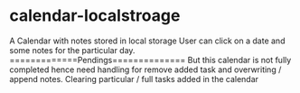 # calendar-localstroage
A Calendar with notes stored in local storage
User can click on a date and some notes for the particular day.
=============Pendings==============
But this calendar is not fully completed hence need handling for remove added task and overwriting / append notes.
Clearing particular / full tasks added in the calendar
